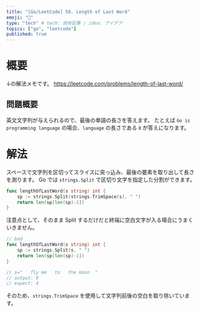 ```yaml
---
title: "[Go/LeetCode] 58. Length of Last Word"
emoji: "🍣"
type: "tech" # tech: 技術記事 / idea: アイデア
topics: ["go", "leetcode"]
published: true
---
```

# 概要
↓の解法メモです。
https://leetcode.com/problems/length-of-last-word/

## 問題概要
英文文字列が与えられるので、最後の単語の長さを答えます。
たとえば `Go is programming language` の場合、`language` の長さである `8` が答えになります。

# 解法
スペースで文字列を区切ってスライスに突っ込み、最後の要素を取り出して長さを測ります。
Go では `strings.Split` で区切り文字を指定した分割ができます。

```go
func lengthOfLastWord(s string) int {
    sp := strings.Split(strings.TrimSpace(s), " ")
    return len(sp[len(sp)-1])
}
```

注意点として、そのまま Split するだけだと終端に空白文字が入る場合にうまくいきません。

```go
// bad
func lengthOfLastWord(s string) int {
    sp := strings.Split(s, " ")
    return len(sp[len(sp)-1])
}

// s="   fly me   to   the moon  "
// output: 0
// expect: 4
```

そのため、`strings.TrimSpace` を使用して文字列前後の空白を取り除いています。